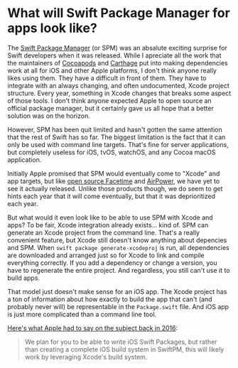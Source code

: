 # What will Swift Package Manager for apps look like?

The [Swift Package Manager](https://swift.org/package-manager/) (or SPM) was an absalute exciting surprise for Swift developers when it was released. While I apreciate all the work that the maintainers of [Cocoapods](https://cocoapods.org) and [Carthage](https://github.com/Carthage/Carthage) put into making dependencies work at all for iOS and other Apple platforms, I don't think anyone really likes using them. They have a difficult in front of them. They have to integrate with an always changing, and often undocumented, Xcode project structure. Every year, something in Xcode changes that breaks some aspect of those tools. I don't think anyone expected Apple to open source an official package manager, but it certainly gave us all hope that a better solution was on the horizon.

However, SPM has been quit limited and hasn't gotten the same attention that the rest of Swift has so far. The biggest limitation is the fact that it can only be used with command line targets. That's fine for server applications, but completely useless for iOS, tvOS, watchOS, and any Cocoa macOS application.

Initially Apple promised that SPM would eventually come to "Xcode" and app targets, but like [open source Facetime](https://9to5mac.com/2018/06/06/make-facetime-an-open-standard/) and [AirPower](https://www.imore.com/so-where-airpower), we have yet to see it actually released. Unlike those products though, we do seem to get hints each year that it will come eventually, but that it was deprioritized each year.

But what would it even look like to be able to use SPM with Xcode and apps? To be fair, Xcode integration already exists... kind of. SPM can generate an Xcode project from the command line. That's a really convenient feature, but Xcode still doesn't know anything about depencies and SPM. When `swift package generate-xcodeproj` is run, all dependencies are downloaded and arranged just so for Xcode to link and compile everything correctly. If you add a dependency or change a version, you have to regenerate the entire project. And regardless, you still can't use it to build apps.

That model just doesn't make sense for an iOS app. The Xcode project has a ton of information about how exactly to build the app that can't (and probably never will) be representable in the `Package.swift` file. And iOS app is just more complicated than a command line tool.

[Here's what Apple had to say on the subject back in 2016](https://lists.swift.org/pipermail/swift-build-dev/Week-of-Mon-20160815/000613.html):

> We plan for you to be able to write iOS Swift Packages, but rather than creating a complete iOS build system in SwiftPM, this will likely work by leveraging Xcode's build system.